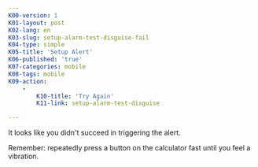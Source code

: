 ```yaml
---
K00-version: 1
K01-layout: post
K02-lang: en
K03-slug: setup-alarm-test-disguise-fail
K04-type: simple
K05-title: 'Setup Alert'
K06-published: 'true'
K07-categories: mobile
K08-tags: mobile
K09-action:
    -
        K10-title: 'Try Again'
        K11-link: setup-alarm-test-disguise

---
```


It looks like you didn't succeed in triggering the alert.

Remember: repeatedly press a button on the calculator fast until you feel a vibration.